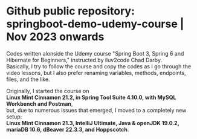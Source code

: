 # Github public repository: springboot-demo-udemy-course | Nov 2023 onwards

Codes written alonside the Udemy course "Spring Boot 3, Spring 6 and Hibernate for Beginners," instructed by iluv2code Chad Darby.
<br>
Basically, I try to follow the course and copy the codes as I go through the video lessons, but I also prefer renaming variables, methods, endpoints, files, and the like.

Originally, I started the course on 
<br>
<strong>Linux Mint Cinnamon 21.2, in Spring Tool Suite 4.10.0, with MySQL Workbench and Postman</strong>, 
<br>
but, due to numerous issues that emerged, I moved to a completely new setup: 
<br>
<strong>Linux Mint Cinnamon 21.3, IntelliJ Ultimate, Java & openJDK 19.0.2, mariaDB 10.6, dBeaver 22.3.3, and Hoppscotch</strong>.